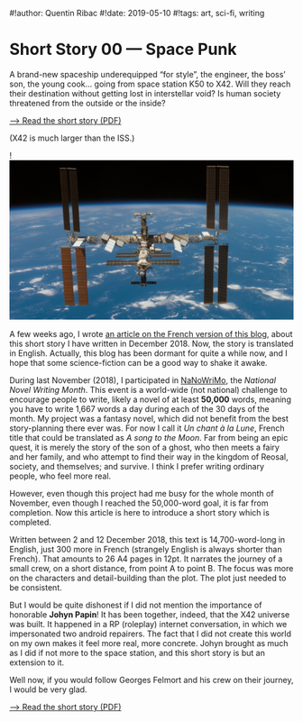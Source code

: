 #!author: Quentin Ribac
#!date: 2019-05-10
#!tags: art, sci-fi, writing

# Short Story 00 — Space Punk

A brand-new spaceship underequipped “for style”, the engineer, the boss’ son, the young cook… going from space station K50 to X42. Will they reach their destination without getting lost in interstellar void? Is human society threatened from the outside or the inside?

[—> Read the short story (PDF)](/media/files/short00_spacepunk_20190508.en.pdf)

(X42 is much larger than the ISS.)

!![The International Space Station spinning around good old Earth](/media/img/2019/04/iss.jpg)

A few weeks ago, I wrote [an article on the French version of this blog](/blog/2019/04/23/nvl00-space-punk.html), about this short story I have written in December 2018. Now, the story is translated in English. Actually, this blog has been dormant for quite a while now, and I hope that some science-fiction can be a good way to shake it awake.

During last November (2018), I participated in [NaNoWriMo](https://nanowrimo.org/), the *National Novel Writing Month*. This event is a world-wide (not national) challenge to encourage people to write, likely a novel of at least **50,000** words, meaning you have to write 1,667 words a day during each of the 30 days of the month. My project was a fantasy novel, which did not benefit from the best story-planning there ever was. For now I call it *Un chant à la Lune*, French title that could be translated as *A song to the Moon*. Far from being an epic quest, it is merely the story of the son of a ghost, who then meets a fairy and her family, and who attempt to find their way in the kingdom of Reosal, society, and themselves; and survive. I think I prefer writing ordinary people, who feel more real.

However, even though this project had me busy for the whole month of November, even though I reached the 50,000-word goal, it is far from completion. Now this article is here to introduce a short story which is completed.

Written between 2 and 12 December 2018, this text is 14,700-word-long in English, just 300 more in French (strangely English is always shorter than French). That amounts to 26 A4 pages in 12pt. It narrates the journey of a small crew, on a short distance, from point A to point B. The focus was more on the characters and detail-building than the plot. The plot just needed to be consistent.

But I would be quite dishonest if I did not mention the importance of honorable **Johyn Papin**! It has been together, indeed, that the X42 universe was built. It happened in a RP (roleplay) internet conversation, in which we impersonated two android repairers. The fact that I did not create this world on my own makes it feel more real, more concrete. Johyn brought as much as I did if not more to the space station, and this short story is but an extension to it.

Well now, if you would follow Georges Felmort and his crew on their journey, I would be very glad.

[—> Read the short story (PDF)](/media/files/short00_spacepunk_20190508.en.pdf)
